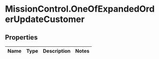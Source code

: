 # MissionControl.OneOfExpandedOrderUpdateCustomer

## Properties
Name | Type | Description | Notes
------------ | ------------- | ------------- | -------------
